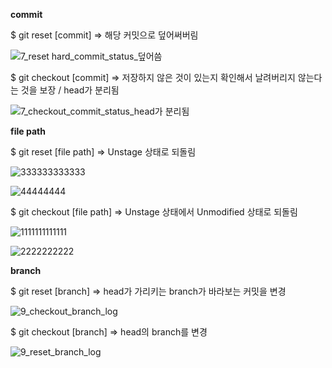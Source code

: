 __commit__

$ git reset [commit] => 해당 커밋으로 덮어써버림

![7_reset hard_commit_status_덮어씀](https://user-images.githubusercontent.com/47783128/149711174-7603a5aa-6a0b-44f2-94fb-58d22e289e47.PNG)

$ git checkout [commit] => 저장하지 않은 것이 있는지 확인해서 날려버리지 않는다는 것을 보장 / head가 분리됨

![7_checkout_commit_status_head가 분리됨](https://user-images.githubusercontent.com/47783128/149711150-9085eb20-1349-4189-bbde-8e8ea526d1ae.PNG)

__file path__

$ git reset [file path] => Unstage 상태로 되돌림

![333333333333](https://user-images.githubusercontent.com/47783128/149711770-f15a467c-afe6-4ea8-b9df-8388a84496db.PNG)

![44444444](https://user-images.githubusercontent.com/47783128/149711776-8316bf52-4b00-4b0e-abc2-7e6b9d3fb824.PNG)


$ git checkout [file path] => Unstage 상태에서 Unmodified 상태로 되돌림

![1111111111111](https://user-images.githubusercontent.com/47783128/149711752-df28efa2-722b-486c-ac85-105aef4491e3.PNG)

![2222222222](https://user-images.githubusercontent.com/47783128/149711760-1b5a223d-1b3a-4f45-bf90-24bbf1afe448.PNG)


__branch__

$ git reset [branch] => head가 가리키는 branch가 바라보는 커밋을 변경 

![9_checkout_branch_log](https://user-images.githubusercontent.com/47783128/149711112-6bc28519-1892-40f1-b0c5-4228f34cdef4.PNG)

$ git checkout [branch] => head의 branch를 변경

![9_reset_branch_log](https://user-images.githubusercontent.com/47783128/149711108-7672b5d6-8de7-4ae6-88e1-dceb91525153.PNG)

